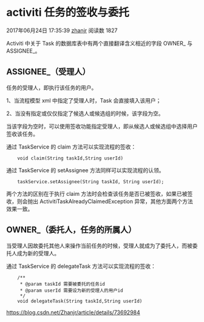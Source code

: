 # activiti 任务的签收与委托

2017年06月24日 17:35:39 [zhanjr](https://me.csdn.net/Zhanjr) 阅读数 1827

 

Activiti 中关于 Task 的数据库表中有两个直接翻译含义相近的字段 OWNER_ 与 ASSIGNEE_。

## ASSIGNEE_（受理人）

任务的受理人，即执行该任务的用户。

1、当流程模型 xml 中指定了受理人时，Task 会直接填入该用户；

2、当没有指定或仅仅指定了候选人或候选组的时候，该字段为空。

当该字段为空时，可以使用签收功能指定受理人，即从候选人或候选组中选择用户签收该任务。

通过 TaskService 的 claim 方法可以实现流程的签收：

```
    void claim(String taskId,String userId)
```

通过 TaskService 的 setAssignee 方法同样可以实现流程的认领。

```
    taskService.setAssignee(String taskId, String userId);
```

两个方法的区别在于执行 claim 方法时会检查该任务是否已被签收，如果已被签收，则会抛出 ActivitiTaskAlreadyClaimedException 异常，其他方面两个方法效果一致。

## OWNER_（委托人，任务的所属人）

当受理人因故委托其他人来操作当前任务的时候，受理人就成为了委托人，而被委托人成为新的受理人。

通过 TaskService 的 delegateTask 方法可以实现流程的签收：

```
    /**
     * @param taskId 需要被委托的任务id
     * @param userId 需要设为新的受理人的用户id
     */
    void delegateTask(String taskId,String userId)
```





<https://blog.csdn.net/Zhanjr/article/details/73692984>